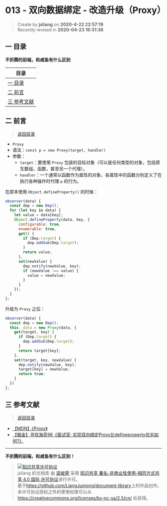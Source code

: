 013 - 双向数据绑定 - 改造升级（Proxy）
===

> Create by **jsliang** on **2020-4-22 22:57:19**  
> Recently revised in **2020-04-23 16:31:36**

## <a name="chapter-one" id="chapter-one"></a>一 目录

**不折腾的前端，和咸鱼有什么区别**

| 目录 |
| --- | 
| [一 目录](#chapter-one) | 
| <a name="catalog-chapter-two" id="catalog-chapter-two"></a>[二 前言](#chapter-two) |
| <a name="catalog-chapter-three" id="catalog-chapter-three"></a>[三 参考文献](#chapter-three) |

## <a name="chapter-two" id="chapter-two"></a>二 前言

> [返回目录](#chapter-one)

* `Proxy`
* 语法：`const p = new Proxy(target, handler)`
* 参数：
  * `target`：要使用 `Proxy` 包装的目标对象（可以是任何类型的对象，包括原生数组，函数，甚至另一个代理）。
  * `handler`：一个通常以函数作为属性的对象，各属性中的函数分别定义了在执行各种操作时代理 `p` 的行为。

在原本使用 `Object.defineProperty()` 的时候：

```js
observer(data) {
  const dep = new Dep();
  for (let key in data) {
    let value = data[key];
    Object.defineProperty(data, key, {
      configurable: true,
      enumerable: true,
      get() {
        if (Dep.target) {
          dep.addSub(Dep.target);
        }
        return value;
      },
      set(newValue) {
        dep.notify(newValue, key);
        if (newValue !== value) {
          value = newValue;
        }
      }
    });
  }
};
```

升级为 `Proxy` 之后：

```js
observer(data) {
  const dep = new Dep();
  this._data = new Proxy(data, {
    get(target, key) {
      if (Dep.target) {
        dep.addSub(Dep.target);
      }
      return target[key];
    },
    set(target, key, newValue) {
      dep.notify(newValue, key);
      target[key] = newValue;
      return true;
    }
  })
};
```

## <a name="chapter-three" id="chapter-three"></a>三 参考文献

> [返回目录](#chapter-one)

* [【MDN】《Proxy》](https://developer.mozilla.org/zh-CN/docs/Web/JavaScript/Reference/Global_Objects/Proxy)
* [【掘金】寻找海蓝96《面试官: 实现双向绑定Proxy比defineproperty优劣如何?》](https://juejin.im/post/5acd0c8a6fb9a028da7cdfaf)

---

**不折腾的前端，和咸鱼有什么区别！**

> <a rel="license" href="http://creativecommons.org/licenses/by-nc-sa/4.0/"><img alt="知识共享许可协议" style="border-width:0" src="https://i.creativecommons.org/l/by-nc-sa/4.0/88x31.png" /></a><br /><span xmlns:dct="http://purl.org/dc/terms/" property="dct:title">jsliang 的文档库</span> 由 <a xmlns:cc="http://creativecommons.org/ns#" href="https://github.com/LiangJunrong/document-library" property="cc:attributionName" rel="cc:attributionURL">梁峻荣</a> 采用 <a rel="license" href="http://creativecommons.org/licenses/by-nc-sa/4.0/">知识共享 署名-非商业性使用-相同方式共享 4.0 国际 许可协议</a>进行许可。<br />基于<a xmlns:dct="http://purl.org/dc/terms/" href="https://github.com/LiangJunrong/document-library" rel="dct:source">https://github.com/LiangJunrong/document-library</a>上的作品创作。<br />本许可协议授权之外的使用权限可以从 <a xmlns:cc="http://creativecommons.org/ns#" href="https://creativecommons.org/licenses/by-nc-sa/2.5/cn/" rel="cc:morePermissions">https://creativecommons.org/licenses/by-nc-sa/2.5/cn/</a> 处获得。